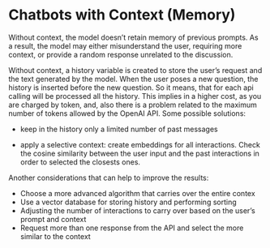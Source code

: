 # Chatbots with Context (Memory)

Without context, the model doesn’t retain memory of previous prompts. 
As a result, the model may either misunderstand the user, requiring more context, 
or provide a random response unrelated to the discussion.

Without context, a history variable is created to store the user’s request and the text generated by the model. 
When the user poses a new question, the history is inserted before the new question. So it means, that for each 
api calling will be processed all the history. This implies in a higher cost, as you are charged by token, and, also 
there is a problem related to the maximum number of tokens allowed by the OpenAI API.
Some possible solutions:

- keep in the history only a limited number of past messages

- apply a selective context: create embeddings for all interactions. Check the cosine similarity between the user input
and the past interactions in order to selected the closests ones.


Another considerations that can help to improve the results:

- Choose a more advanced algorithm that carries over the entire contex
- Use a vector database for storing history and performing sorting
- Adjusting the number of interactions to carry over based on the user’s prompt and context
- Request more than one response from the API and select the more similar to the context
